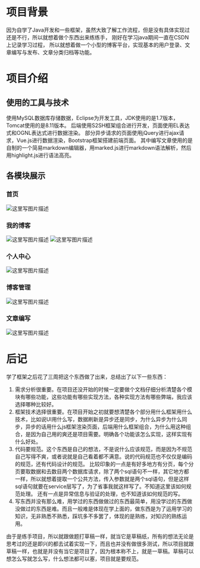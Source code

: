 # **项目背景**
因为自学了Java开发和一些框架，虽然大致了解工作流程，但是没有具体实现过还是不行，所以就想着做个东西出来练练手，
刚好在学习java期间一直在CSDN上记录学习过程，
所以就想着做一个小型的博客平台，实现基本的用户登录、文章编写与发布、文章分类归档等功能。
# **项目介绍**
## **使用的工具与技术**
  使用MySQL数据库存储数据，Eclipse为开发工具，JDK使用的是1.7版本，Tomcat使用的是8.11版本。
  后端使用S2SH框架组合进行开发，页面使用EL表达式和OGNL表达式进行数据渲染。
  部分异步请求的页面使用jQuery进行ajax请求，Vue.js进行数据渲染，Bootstrap框架搭建前端页面。 
  其中编写文章使用的是自制的一个简易markdown编辑器，用marked.js进行markdown语法解析，然后用highlight.js进行语法高亮。
## **各模块展示**
### **首页**
![这里写图片描述](http://img.blog.csdn.net/20170323192237900?watermark/2/text/aHR0cDovL2Jsb2cuY3Nkbi5uZXQvTmljb3J1aQ==/font/5a6L5L2T/fontsize/400/fill/I0JBQkFCMA==/dissolve/70/gravity/SouthEast)
### **我的博客**
![这里写图片描述](http://img.blog.csdn.net/20170323192311229?watermark/2/text/aHR0cDovL2Jsb2cuY3Nkbi5uZXQvTmljb3J1aQ==/font/5a6L5L2T/fontsize/400/fill/I0JBQkFCMA==/dissolve/70/gravity/SouthEast)
![这里写图片描述](http://img.blog.csdn.net/20170323192329161?watermark/2/text/aHR0cDovL2Jsb2cuY3Nkbi5uZXQvTmljb3J1aQ==/font/5a6L5L2T/fontsize/400/fill/I0JBQkFCMA==/dissolve/70/gravity/SouthEast)
### **个人中心**
 ![这里写图片描述](http://img.blog.csdn.net/20170323192356370?watermark/2/text/aHR0cDovL2Jsb2cuY3Nkbi5uZXQvTmljb3J1aQ==/font/5a6L5L2T/fontsize/400/fill/I0JBQkFCMA==/dissolve/70/gravity/SouthEast)
### **博客管理**
 ![这里写图片描述](http://img.blog.csdn.net/20170323192407756?watermark/2/text/aHR0cDovL2Jsb2cuY3Nkbi5uZXQvTmljb3J1aQ==/font/5a6L5L2T/fontsize/400/fill/I0JBQkFCMA==/dissolve/70/gravity/SouthEast)
### **文章编写**
![这里写图片描述](http://img.blog.csdn.net/20170323192420714?watermark/2/text/aHR0cDovL2Jsb2cuY3Nkbi5uZXQvTmljb3J1aQ==/font/5a6L5L2T/fontsize/400/fill/I0JBQkFCMA==/dissolve/70/gravity/SouthEast)
# **后记**
学了框架之后花了三周把这个东西做了出来，总结出了以下一些东西：
1. 需求分析很重要。在项目还没开始的时候一定要做个文档仔细分析清楚各个模块有哪些功能，这些功能有哪些实现方法，各种实现方法有哪些弊端，我应该选择哪种比较好。
2. 框架技术选择很重要。在项目开始之初就要想清楚各个部分用什么框架用什么技术，比如说UI用什么写，数据刷新是异步还是同步，为什么异步为什么同步，异步的话用什么js框架渲染页面，后端用什么框架组合，为什么用这种组合，是因为自己用的爽还是项目需要。明确各个功能该怎么实现，这样实现有什么好处。
3. 代码要规范。这个东西是自己的想法，不是说什么应该规范，而是因为不规范自己写得不爽，或者说就是自己看着都不满意。说的代码规范也不仅仅是编码的规范，还有代码设计的规范。
  比较印象的一点是有好多地方有分页，每个分页要取数据和去数目两个数据库请求，除了两个sql语句不一样，其它地方都一样，所以就想着提取一个公共方法，传入参数就是两个sql语句，但是这样sql语句就要在service层写了，为了省事我就这样写了。不知道这里该如何规范处理。
  还有一点是异常信息与验证的处理，也不知道该如何规范的写。
4. 写东西并没有那么难，用学过的东西做做过的东西最简单，用没学过的东西做没做过的东西是难。而且一般难是体现在学上面的，做东西是为了运用学习的知识，无非熟悉不熟悉，踩坑多不多罢了，体现的是熟练，对知识的熟练运用。

由于是练手项目，所以就跟做题打草稿一样，就当它是草稿纸，所有的想法无论是思考过的还是即兴的都去试着实现一下，而且也并没有做很多测试，所以项目就跟草稿一样，也就是并没有当它是项目了，因为根本称不上，就是一草稿。草稿可以想怎么写就怎么写，什么想法都可以塞，项目就是要规范。
